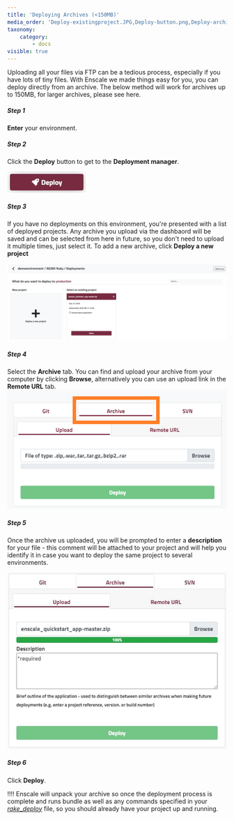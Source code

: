```yaml
---
title: 'Deploying Archives (<150MB)'
media_order: 'Deploy-existingproject.JPG,Deploy-button.png,Deploy-archivetab.png,Deploy-archive-description.JPG'
taxonomy:
    category:
        - docs
visible: true
---
```


Uploading all your files via FTP can be a tedious process, especially if you have lots of tiny files. With Enscale we made things easy for you, you can deploy directly from an archive. The below method will work for archives up to 150MB, for larger archives, please see here.

##### Step 1
**Enter** your environment. 

##### Step 2
Click the **Deploy** button to get to the **Deployment manager**.

![](Deploy-button.png)

##### Step 3
If you have no deployments on this environment, you're presented with a list of deployed projects. Any archive you upload via the dashbaord will be saved and can be selected from here in future, so you don't need to upload it multiple times, just select it. To add a new archive, click **Deploy a new project**

![](Deploy-existingproject.JPG)

##### Step 4
Select the **Archive** tab. You can find and upload your archive from your computer by clicking **Browse**, alternatively you can use an upload link in the **Remote URL** tab.
![](Deploy-archivetab.png)

##### Step 5
Once the archive us uploaded, you will be prompted to enter a **description** for your file - this comment will be attached to your project and will help you identify it in case you want to deploy the same project to several environments.

![](Deploy-archive-description.JPG)

##### Step 6

Click **Deploy**.

!!!! Enscale will unpack your archive so once the deployment process is complete and runs bundle as well as any commands specified in your [_rake_\__deploy_](https://www.enscale.com/docs/10/app/rake) file, so you should already have your project up and running.




